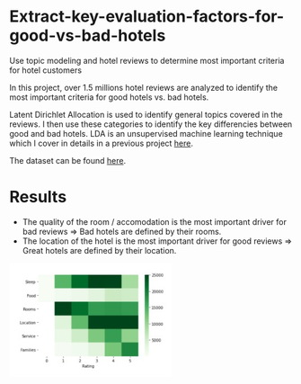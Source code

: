 # Extract-key-evaluation-factors-for-good-vs-bad-hotels
Use topic modeling and hotel reviews to determine most important criteria for hotel customers


In this project, over 1.5 millions hotel reviews are analyzed to identify the most important criteria for good hotels vs. bad hotels.

Latent Dirichlet Allocation is used to identify general topics covered in the reviews. I then use these categories to identify the key differencies between good and bad hotels.
LDA is an unsupervised machine learning technique which I cover in details in a previous project [here]().

The dataset can be found [here]().

# Results

- The quality of the room / accomodation is the most important driver for bad reviews => Bad hotels are defined by their rooms.
- The location of the hotel is the most important driver for good reviews => Great hotels are defined by their location.

![](criteria.jpg)
